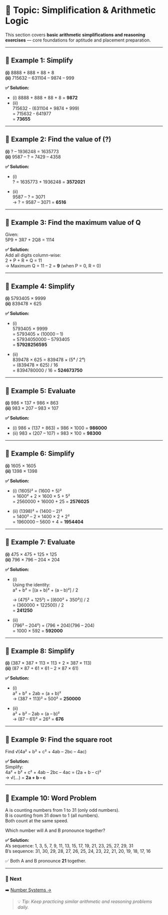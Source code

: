 # 📘 Topic: Simplification & Arithmetic Logic

This section covers **basic arithmetic simplifications and reasoning exercises** — core foundations for aptitude and placement preparation.

---

## 🧮 Example 1: Simplify

**(i)** 8888 + 888 + 88 + 8  
**(ii)** 715632 – 631104 – 9874 – 999  

**✅ Solution:**

- (i) 8888 + 888 + 88 + 8 = **9872**  
- (ii)  
  715632 - (631104 + 9874 + 999)  
  = 715632 - 641977  
  = **73655**

---

## 🧮 Example 2: Find the value of (?)

**(i)** ? – 1936248 = 1635773  
**(ii)** 9587 – ? = 7429 – 4358  

**✅ Solution:**

- (i)  
  ? = 1635773 + 1936248 = **3572021**  

- (ii)  
  9587 – ? = 3071  
  → ? = 9587 – 3071 = **6516**

---

## 🧮 Example 3: Find the maximum value of Q

Given:  
5P9 + 3R7 + 2Q8 = 1114  

**✅ Solution:**  
Add all digits column-wise:  
2 + P + R + Q = 11  
→ Maximum Q = 11 – 2 = **9** (when P = 0, R = 0)

---

## 🧮 Example 4: Simplify

**(i)** 5793405 × 9999  
**(ii)** 839478 × 625  

**✅ Solution:**

- (i)  
  5793405 × 9999  
  = 5793405 × (10000 – 1)  
  = 57934050000 – 5793405  
  = **57928256595**

- (ii)  
  839478 × 625 = 839478 × (5⁴ / 2⁴)  
  = (839478 × 625) / 16  
  = 8394780000 / 16 = **524673750**

---

## 🧮 Example 5: Evaluate

**(i)** 986 × 137 + 986 × 863  
**(ii)** 983 × 207 – 983 × 107  

**✅ Solution:**

- (i) 986 × (137 + 863) = 986 × 1000 = **986000**  
- (ii) 983 × (207 – 107) = 983 × 100 = **98300**

---

## 🧮 Example 6: Simplify

**(i)** 1605 × 1605  
**(ii)** 1398 × 1398  

**✅ Solution:**

- (i) (1605)² = (1600 + 5)²  
  = 1600² + 2 × 1600 × 5 + 5²  
  = 2560000 + 16000 + 25 = **2576025**

- (ii) (1398)² = (1400 – 2)²  
  = 1400² – 2 × 1400 × 2 + 2²  
  = 1960000 – 5600 + 4 = **1954404**

---

## 🧮 Example 7: Evaluate

**(i)** 475 × 475 + 125 × 125  
**(ii)** 796 × 796 – 204 × 204  

**✅ Solution:**

- (i)  
  Using the identity:  
  a² + b² = [(a + b)² + (a – b)²] / 2  

  → (475² + 125²) = [(600² + 350²)] / 2  
  = (360000 + 122500) / 2  
  = **241250**

- (ii)  
  (796² – 204²) = (796 + 204)(796 – 204)  
  = 1000 × 592 = **592000**

---

## 🧮 Example 8: Simplify

**(i)** (387 × 387 + 113 × 113 + 2 × 387 × 113)  
**(ii)** (87 × 87 + 61 × 61 – 2 × 87 × 61)

**✅ Solution:**

- (i)  
  a² + b² + 2ab = (a + b)²  
  → (387 + 113)² = 500² = **250000**

- (ii)  
  a² + b² – 2ab = (a – b)²  
  → (87 – 61)² = 26² = **676**

---

## 🧮 Example 9: Find the square root

Find √(4a² + b² + c² + 4ab – 2bc – 4ac)

**✅ Solution:**  
Simplify:  
4a² + b² + c² + 4ab – 2bc – 4ac = (2a + b – c)²  
→ √(...) = **2a + b – c**

---

## 🧮 Example 10: Word Problem

A is counting numbers from 1 to 31 (only odd numbers).  
B is counting from 31 down to 1 (all numbers).  
Both count at the same speed.  

Which number will A and B pronounce together?

**✅ Solution:**  
A’s sequence: 1, 3, 5, 7, 9, 11, 13, 15, 17, 19, 21, 23, 25, 27, 29, 31  
B’s sequence: 31, 30, 29, 28, 27, 26, 25, 24, 23, 22, 21, 20, 19, 18, 17, 16  

✅ Both A and B pronounce **21** together.

---

### 🧭 Next  
➡️ [Number Systems →](../number-systems/README.md)

> 💡 *Tip: Keep practicing similar arithmetic and reasoning problems daily.*
